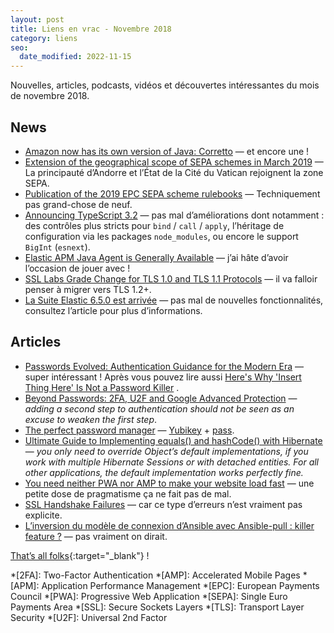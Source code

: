```yaml
---
layout: post
title: Liens en vrac - Novembre 2018
category: liens
seo:
  date_modified: 2022-11-15
---
```


Nouvelles, articles, podcasts, vidéos et découvertes intéressantes du mois de novembre 2018.

## News

- [Amazon now has its own version of Java: Corretto](https://www.infoworld.com/article/3324492/amazon-now-has-its-own-version-of-java-corretto.html)
  — et encore une !
- [Extension of the geographical scope of SEPA schemes in March 2019](https://www.europeanpaymentscouncil.eu/news-insights/news/extension-geographical-scope-sepa-schemes-march-2019)
  — La principauté d’Andorre et l’État de la Cité du Vatican rejoignent la zone SEPA.
- [Publication of the 2019 EPC SEPA scheme rulebooks](https://www.europeanpaymentscouncil.eu/news-insights/news/publication-2019-epc-sepa-scheme-rulebooks)
  — Techniquement pas grand-chose de neuf.
- [Announcing TypeScript 3.2](https://devblogs.microsoft.com/typescript/announcing-typescript-3-2/)
  — pas mal d’améliorations dont notamment : des contrôles plus stricts pour `bind` / `call` / `apply`, l’héritage de
  configuration via les packages
  `node_modules`, ou encore le support `BigInt` (`esnext`).
- [Elastic APM Java Agent is Generally Available](https://www.elastic.co/fr/blog/elastic-apm-java-agent-is-generally-available)
  — j’ai hâte d’avoir l’occasion de jouer avec !
- [SSL Labs Grade Change for TLS 1.0 and TLS 1.1 Protocols](https://blog.qualys.com/ssllabs/2018/11/19/grade-change-for-tls-1-0-and-tls-1-1-protocols)
  — il va falloir penser à migrer vers TLS 1.2+.
- [La Suite Elastic 6.5.0 est arrivée](https://www.elastic.co/fr/blog/elastic-stack-6-5-0-released)
  — pas mal de nouvelles fonctionnalités, consultez l’article pour plus d’informations.

## Articles

- [Passwords Evolved: Authentication Guidance for the Modern Era](https://www.troyhunt.com/passwords-evolved-authentication-guidance-for-the-modern-era/)
  — super intéressant ! Après vous pouvez lire
  aussi [Here's Why 'Insert Thing Here' Is Not a Password Killer](https://www.troyhunt.com/heres-why-insert-thing-here-is-not-a-password-killer/)
  .
- [Beyond Passwords: 2FA, U2F and Google Advanced Protection](https://www.troyhunt.com/beyond-passwords-2fa-u2f-and-google-advanced-protection/)
  — _adding a second step to authentication should not be seen as an excuse to weaken the first step_.
- [The perfect password manager](https://www.palkeo.com/sys/perfect-password-manager.html)
  — [Yubikey](https://www.yubico.com/) + [pass](https://www.passwordstore.org/).
- [Ultimate Guide to Implementing equals() and hashCode() with Hibernate](https://thoughts-on-java.org/ultimate-guide-to-implementing-equals-and-hashcode-with-hibernate/)
  — _you only need to override Object’s default implementations, if you work with multiple Hibernate Sessions or with
  detached entities. For all other applications, the default implementation works perfectly fine._
- [You need neither PWA nor AMP to make your website load fast](https://tonsky.me/blog/pwa/)
  — une petite dose de pragmatisme ça ne fait pas de mal.
- [SSL Handshake Failures](https://www.baeldung.com/java-ssl-handshake-failures)
  — car ce type d’erreurs n’est vraiment pas explicite.
- [L’inversion du modèle de connexion d’Ansible avec Ansible-pull : killer feature ?](https://blog.octo.com/ansible-pull-killer-feature/)
  — pas vraiment on dirait.

[That’s all folks](https://www.youtube.com/watch?v=0g4Mh7_uLd0 "Vennart - Don't Forget The Joker"){:target="_blank"} !

<!-- prettier-ignore-start -->
*[2FA]: Two-Factor Authentication
*[AMP]: Accelerated Mobile Pages
*[APM]: Application Performance Management
*[EPC]: European Payments Council
*[PWA]: Progressive Web Application
*[SEPA]: Single Euro Payments Area
*[SSL]: Secure Sockets Layers
*[TLS]: Transport Layer Security
*[U2F]: Universal 2nd Factor
<!-- prettier-ignore-end -->
